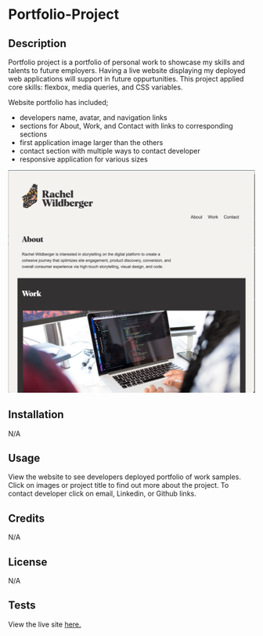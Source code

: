 # Portfolio-Project

## Description

Portfolio project is a portfolio of personal work to showcase my skills and talents to future employers. Having a live website displaying my deployed web applications will support in future oppurtunities. This project applied core skills: flexbox, media queries, and CSS variables. 

Website portfolio has included;

- developers name, avatar, and navigation links
- sections for About, Work, and Contact with links to corresponding sections
- first application image larger than the others
- contact section with multiple ways to contact developer
- responsive application for various sizes

![Portfolio Desktop View](./assets/Images/Portfolio-Project-Desktop.png)

## Installation

N/A

## Usage

View the website to see developers deployed portfolio of work samples. Click on images or project title to find out more about the project. To contact developer click on email, Linkedin, or Github links.



## Credits

N/A

## License

N/A

## Tests

View the live site <a href="https://rachelwildberger.github.io/Portfolio-Project/">here.</a> 
